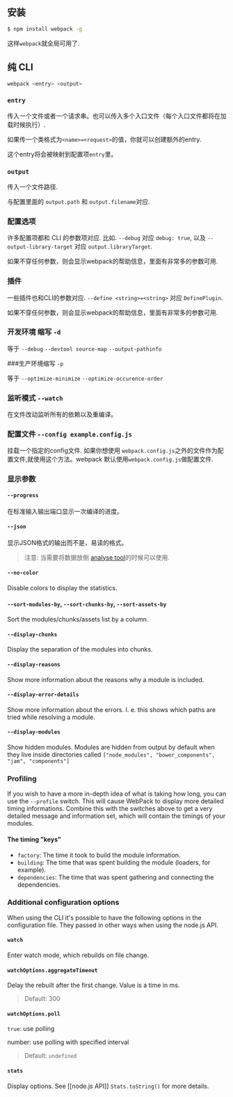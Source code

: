 ## 安装

``` sh
$ npm install webpack -g
```

这样`webpack`就全局可用了.




## 纯 CLI

``` sh
webpack <entry> <output>
```



### `entry`

传入一个文件或者一个请求串。也可以传入多个入口文件（每个入口文件都将在加载时候执行）.

如果传一个类格式为`<name>=<request>`的值，你就可以创建额外的entry.

这个entry将会被映射到配置项`entry`里。



### `output`

 传入一个文件路径.

与配置里面的 `output.path` 和 `output.filename`对应.



### 配置选项

许多配置项都和 CLI 的参数项对应. 比如. `--debug` 对应 `debug: true`, 以及 `--output-library-target` 对应 `output.libraryTarget`.

如果不穿任何参数，则会显示webpack的帮助信息，里面有非常多的参数可用.



### 插件

一些插件也和CLI的参数对应. `--define <string>=<string>` 对应 `DefinePlugin`.

如果不穿任何参数，则会显示webpack的帮助信息，里面有非常多的参数可用.



### 开发环境 缩写 `-d`

等于 `--debug` `--devtool source-map` `--output-pathinfo`



###生产环境缩写 `-p`

等于 `--optimize-minimize` `--optimize-occurence-order`



### 监听模式 `--watch`

在文件改动监听所有的依赖以及重编译。


### 配置文件 `--config example.config.js`

挂载一个指定的config文件. 如果你想使用 `webpack.config.js`之外的文件作为配置文件,就使用这个方法。webpack 默认使用`webpack.config.js`做配置文件.


### 显示参数

#### `--progress`

在标准输入输出端口显示一次编译的进度。

#### `--json`
显示JSON格式的输出而不是，易读的格式。


> 注意: 当需要将数据放倒 [analyse tool](http://webpack.github.com/analyse)的时候可以使用.

#### `--no-color`

Disable colors to display the statistics.

#### `--sort-modules-by`, `--sort-chunks-by`, `--sort-assets-by`

Sort the modules/chunks/assets list by a column.

#### `--display-chunks`

Display the separation of the modules into chunks.

#### `--display-reasons`

Show more information about the reasons why a module is included.

#### `--display-error-details`

Show more information about the errors. I. e. this shows which paths are tried while resolving a module.

#### `--display-modules`

Show hidden modules. Modules are hidden from output by default when they live inside directories called `["node_modules", "bower_components", "jam", "components"]`

### Profiling

If you wish to have a more in-depth idea of what is taking how long, you can use the `--profile` switch. This will cause WebPack to display more detailed timing informations. Combine this with the switches above to get a very detailed message and information set, which will contain the timings of your modules.

#### The timing "keys"

- `factory`: The time it took to build the module information.
- `building`: The time that was spent building the module (loaders, for example).
- `dependencies`: The time that was spent gathering and connecting the dependencies.



### Additional configuration options

When using the CLI it's possible to have the following options in the configuration file. They passed in other ways when using the node.js API.




#### `watch`

Enter watch mode, which rebuilds on file change.

#### `watchOptions.aggregateTimeout`

Delay the rebuilt after the first change. Value is a time in ms.

> Default: 300

#### `watchOptions.poll`

`true`: use polling

number: use polling with specified interval

> Default: `undefined` 

#### `stats`

Display options. See [[node.js API]] `Stats.toString()` for more details.